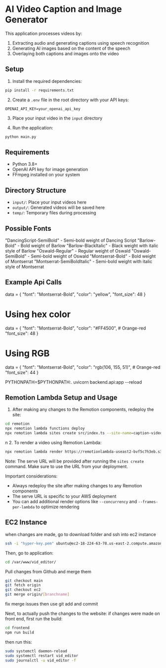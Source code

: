 # AI Video Caption and Image Generator

This application processes videos by:
1. Extracting audio and generating captions using speech recognition
2. Generating AI images based on the content of the speech
3. Overlaying both captions and images onto the video

## Setup

1. Install the required dependencies:
```bash
pip install -r requirements.txt
```

2. Create a `.env` file in the root directory with your API keys:
```
OPENAI_API_KEY=your_openai_api_key
```

3. Place your input video in the `input` directory

4. Run the application:
```bash
python main.py
```

## Requirements
- Python 3.8+
- OpenAI API key for image generation
- FFmpeg installed on your system

## Directory Structure
- `input/`: Place your input videos here
- `output/`: Generated videos will be saved here
- `temp/`: Temporary files during processing 

## Possible Fonts

"DancingScript-SemiBold" - Semi-bold weight of Dancing Script
"Barlow-Bold" - Bold weight of Barlow
"Barlow-BlackItalic" - Black weight with italic style of Barlow
"Oswald-Regular" - Regular weight of Oswald
"Oswald-SemiBold" - Semi-bold weight of Oswald
"Montserrat-Bold" - Bold weight of Montserrat
"Montserrat-SemiBoldItalic" - Semi-bold weight with italic style of Montserrat

## Example Api Calls

data = {
    "font": "Montserrat-Bold",
    "color": "yellow",
    "font_size": 48
}

# Using hex color
data = {
    "font": "Montserrat-Bold",
    "color": "#FF4500",  # Orange-red
    "font_size": 48
}

# Using RGB
data = {
    "font": "Montserrat-Bold",
    "color": "rgb(106, 155, 51)",  # Orange-red
    "font_size": 44
}

PYTHONPATH=$PYTHONPATH:. uvicorn backend.api:app --reload

## Remotion Lambda Setup and Usage

1. After making any changes to the Remotion components, redeploy the site:
```bash
cd remotion
npx remotion lambda functions deploy
npx remotion lambda sites create src/index.ts --site-name=caption-video
```
n
2. To render a video using Remotion Lambda:
```bash
npx remotion lambda render https://remotionlambda-useast2-bvf5c7h3eb.s3.us-east-2.amazonaws.com/sites/caption-video/index.html CaptionVideo
```

Note: The serve URL will be provided after running the `sites create` command. Make sure to use the URL from your deployment.

Important considerations:
- Always redeploy the site after making changes to any Remotion components
- The serve URL is specific to your AWS deployment
- You can add additional render options like `--concurrency` and `--frames-per-lambda` to optimize rendering

## EC2 Instance
when changes are made, go to download folder and ssh into ec2 instance
```bash
ssh -i "hyper-key.pem" ubuntu@ec2-18-224-63-78.us-east-2.compute.amazonaws.com
```
Then, go to application:
```bash
cd /var/www/vid_editor/
```
Pull changes from Github and merge them
```bash
git checkout main
git fetch origin
git checkout ec2
git merge origin/[branchname]
```
fix merge issues then use git add and commit


Next, to actually push the changes to the website:
if changes were made on front end, first run the build:
```bash 
cd frontend
npm run build
```
then run this:
```bash
sudo systemctl daemon-reload
sudo systemctl restart vid_editor
sudo journalctl -u vid_editor -f
```
